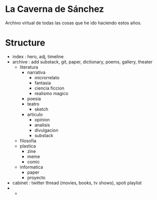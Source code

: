 # La Caverna de Sánchez
Archivo virtual de todas las cosas que he ido haciendo estos años.

# Structure
- index : hero, adj, timeline
- archive : add substack, git, paper, dictionary, poems, gallery, theater
  - literatura
    - narrativa
      - microrrelato
      - fantasia
      - ciencia ficcion
      - realismo magico
    - poesia
    - teatro
      - sketch
    - articulo
      - opinion
      - analisis
      - divulgacion
      - substack
  - filosofia
  - plastica
    - zine
    - meme
    - comic
  - informatica
    - paper
    - proyecto
- cabinet : twitter thread (movies, books, tv shows), spoti playlist
- *